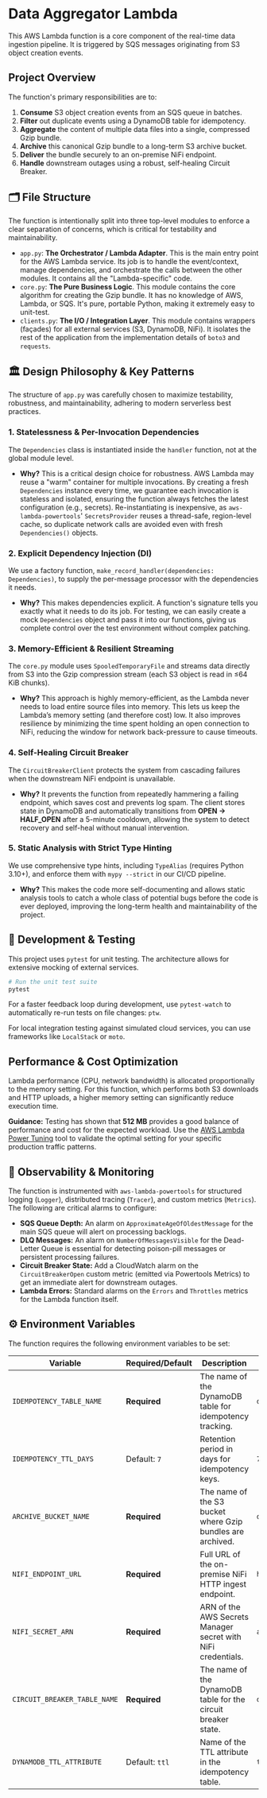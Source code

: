 # Data Aggregator Lambda

This AWS Lambda function is a core component of the real-time data ingestion pipeline. It is triggered by SQS messages originating from S3 object creation events.

## Project Overview

The function's primary responsibilities are to:
1.  **Consume** S3 object creation events from an SQS queue in batches.
2.  **Filter** out duplicate events using a DynamoDB table for idempotency.
3.  **Aggregate** the content of multiple data files into a single, compressed Gzip bundle.
4.  **Archive** this canonical Gzip bundle to a long-term S3 archive bucket.
5.  **Deliver** the bundle securely to an on-premise NiFi endpoint.
6.  **Handle** downstream outages using a robust, self-healing Circuit Breaker.

## 🗂️ File Structure

The function is intentionally split into three top-level modules to enforce a clear separation of concerns, which is critical for testability and maintainability.

*   `app.py`: **The Orchestrator / Lambda Adapter**. This is the main entry point for the AWS Lambda service. Its job is to handle the event/context, manage dependencies, and orchestrate the calls between the other modules. It contains all the "Lambda-specific" code.
*   `core.py`: **The Pure Business Logic**. This module contains the core algorithm for creating the Gzip bundle. It has no knowledge of AWS, Lambda, or SQS. It's pure, portable Python, making it extremely easy to unit-test.
*   `clients.py`: **The I/O / Integration Layer**. This module contains wrappers (façades) for all external services (S3, DynamoDB, NiFi). It isolates the rest of the application from the implementation details of `boto3` and `requests`.

## 🏛️ Design Philosophy & Key Patterns

The structure of `app.py` was carefully chosen to maximize testability, robustness, and maintainability, adhering to modern serverless best practices.

### 1. Statelessness & Per-Invocation Dependencies

The `Dependencies` class is instantiated inside the `handler` function, not at the global module level.

*   **Why?** This is a critical design choice for robustness. AWS Lambda may reuse a "warm" container for multiple invocations. By creating a fresh `Dependencies` instance every time, we guarantee each invocation is stateless and isolated, ensuring the function always fetches the latest configuration (e.g., secrets). Re-instantiating is inexpensive, as `aws-lambda-powertools`' `SecretsProvider` reuses a thread-safe, region-level cache, so duplicate network calls are avoided even with fresh `Dependencies()` objects.

### 2. Explicit Dependency Injection (DI)

We use a factory function, `make_record_handler(dependencies: Dependencies)`, to supply the per-message processor with the dependencies it needs.

*   **Why?** This makes dependencies explicit. A function's signature tells you exactly what it needs to do its job. For testing, we can easily create a mock `Dependencies` object and pass it into our functions, giving us complete control over the test environment without complex patching.

### 3. Memory-Efficient & Resilient Streaming

The `core.py` module uses `SpooledTemporaryFile` and streams data directly from S3 into the Gzip compression stream (each S3 object is read in ≤64 KiB chunks).

*   **Why?** This approach is highly memory-efficient, as the Lambda never needs to load entire source files into memory. This lets us keep the Lambda’s memory setting (and therefore cost) low. It also improves resilience by minimizing the time spent holding an open connection to NiFi, reducing the window for network back-pressure to cause timeouts.

### 4. Self-Healing Circuit Breaker

The `CircuitBreakerClient` protects the system from cascading failures when the downstream NiFi endpoint is unavailable.

*   **Why?** It prevents the function from repeatedly hammering a failing endpoint, which saves cost and prevents log spam. The client stores state in DynamoDB and automatically transitions from **OPEN → HALF_OPEN** after a 5-minute cooldown, allowing the system to detect recovery and self-heal without manual intervention.

### 5. Static Analysis with Strict Type Hinting

We use comprehensive type hints, including `TypeAlias` (requires Python 3.10+), and enforce them with `mypy --strict` in our CI/CD pipeline.

*   **Why?** This makes the code more self-documenting and allows static analysis tools to catch a whole class of potential bugs before the code is ever deployed, improving the long-term health and maintainability of the project.

## 🧪 Development & Testing

This project uses `pytest` for unit testing. The architecture allows for extensive mocking of external services.

```bash
# Run the unit test suite
pytest
```

For a faster feedback loop during development, use `pytest-watch` to automatically re-run tests on file changes: `ptw`.

For local integration testing against simulated cloud services, you can use frameworks like `LocalStack` or `moto`.

## Performance & Cost Optimization

Lambda performance (CPU, network bandwidth) is allocated proportionally to the memory setting. For this function, which performs both S3 downloads and HTTP uploads, a higher memory setting can significantly reduce execution time.

**Guidance:** Testing has shown that **512 MB** provides a good balance of performance and cost for the expected workload. Use the [AWS Lambda Power Tuning](https://github.com/alexcasalboni/aws-lambda-power-tuning) tool to validate the optimal setting for your specific production traffic patterns.

## 🔭 Observability & Monitoring

The function is instrumented with `aws-lambda-powertools` for structured logging (`Logger`), distributed tracing (`Tracer`), and custom metrics (`Metrics`). The following are critical alarms to configure:

*   **SQS Queue Depth:** An alarm on `ApproximateAgeOfOldestMessage` for the main SQS queue will alert on processing backlogs.
*   **DLQ Messages:** An alarm on `NumberOfMessagesVisible` for the Dead-Letter Queue is essential for detecting poison-pill messages or persistent processing failures.
*   **Circuit Breaker State:** Add a CloudWatch alarm on the `CircuitBreakerOpen` custom metric (emitted via Powertools Metrics) to get an immediate alert for downstream outages.
*   **Lambda Errors:** Standard alarms on the `Errors` and `Throttles` metrics for the Lambda function itself.

## ⚙️ Environment Variables

The function requires the following environment variables to be set:

| Variable                     | Required/Default | Description                                                   | Example Value                                     |
|------------------------------|------------------|---------------------------------------------------------------|---------------------------------------------------|
| `IDEMPOTENCY_TABLE_NAME`     | **Required**     | The name of the DynamoDB table for idempotency tracking.      | `data-aggregator-prod-idempotency-table`          |
| `IDEMPOTENCY_TTL_DAYS`       | Default: `7`     | Retention period in days for idempotency keys.                | `7`                                               |
| `ARCHIVE_BUCKET_NAME`        | **Required**     | The name of the S3 bucket where Gzip bundles are archived.    | `data-aggregator-prod-archive-bucket-a1b2c3d4`    |
| `NIFI_ENDPOINT_URL`          | **Required**     | Full URL of the on-premise NiFi HTTP ingest endpoint.         | `https://nifi.onprem.example.com/contentListener` |
| `NIFI_SECRET_ARN`            | **Required**     | ARN of the AWS Secrets Manager secret with NiFi credentials.  | `arn:aws:secretsmanager:eu-west-2:123...`         |
| `CIRCUIT_BREAKER_TABLE_NAME` | **Required**     | The name of the DynamoDB table for the circuit breaker state. | `data-aggregator-prod-circuit-breaker-table`      |
| `DYNAMODB_TTL_ATTRIBUTE`     | Default: `ttl`   | Name of the TTL attribute in the idempotency table.           | `ttl`                                             |